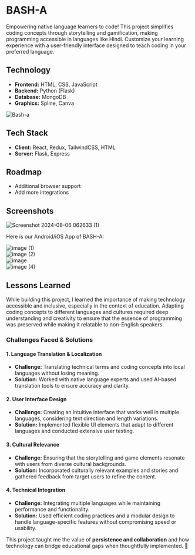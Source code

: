 # BASH-A
Empowering native language learners to code! This project simplifies coding concepts through storytelling and gamification, making programming accessible in languages like Hindi. Customize your learning experience with a user-friendly interface designed to teach coding in your preferred language.

## Technology
- **Frontend:** HTML, CSS, JavaScript  
- **Backend:** Python (Flask)  
- **Database:** MongoDB  
- **Graphics:** Spline, Canva  

![Bash-a](https://github.com/user-attachments/assets/92823ba5-1c61-44c0-bddb-f082946db43e)

## Tech Stack
- **Client:** React, Redux, TailwindCSS, HTML  
- **Server:** Flask, Express  

## Roadmap
- Additional browser support  
- Add more integrations  

## Screenshots
![Screenshot 2024-08-06 062633 (1)](https://github.com/user-attachments/assets/de9d6dad-f89d-45c5-8efd-852fe15f683b)

Here is our Android/iOS App of BASH-A:

![image (1)](https://github.com/user-attachments/assets/29ebca4c-0175-4d5c-ac83-80c634810e3b)  
![image (2)](https://github.com/user-attachments/assets/f7fbd8c5-5710-4815-b848-c84341bd6f57)  
![image](https://github.com/user-attachments/assets/5c04d5f3-6ce0-424f-ad04-9e3fdbf1f37c)  
![image (4)](https://github.com/user-attachments/assets/0d842051-e982-487e-a10b-f13d427022ab)  

## Lessons Learned
While building this project, I learned the importance of making technology accessible and inclusive, especially in the context of education. Adapting coding concepts to different languages and cultures required deep understanding and creativity to ensure that the essence of programming was preserved while making it relatable to non-English speakers.

### **Challenges Faced & Solutions**
#### **1. Language Translation & Localization**
- **Challenge:** Translating technical terms and coding concepts into local languages without losing meaning.  
- **Solution:** Worked with native language experts and used AI-based translation tools to ensure accuracy and clarity.  

#### **2. User Interface Design**
- **Challenge:** Creating an intuitive interface that works well in multiple languages, considering text direction and length variations.  
- **Solution:** Implemented flexible UI elements that adapt to different languages and conducted extensive user testing.  

#### **3. Cultural Relevance**
- **Challenge:** Ensuring that the storytelling and game elements resonate with users from diverse cultural backgrounds.  
- **Solution:** Incorporated culturally relevant examples and stories and gathered feedback from target users to refine the content.  

#### **4. Technical Integration**
- **Challenge:** Integrating multiple languages while maintaining performance and functionality.  
- **Solution:** Used efficient coding practices and a modular design to handle language-specific features without compromising speed or usability.  

This project taught me the value of **persistence and collaboration** and how technology can bridge educational gaps when thoughtfully implemented. 🚀
